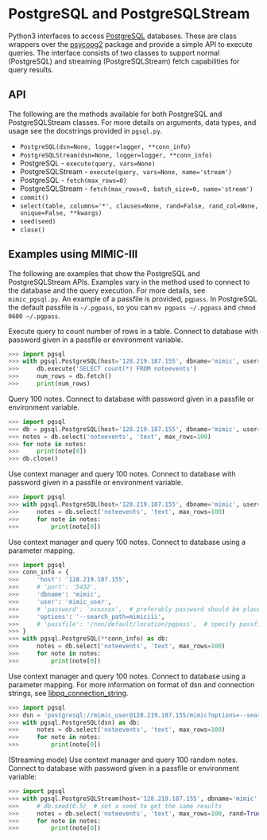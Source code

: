# PostgreSQL and PostgreSQLStream

Python3 interfaces to access [PostgreSQL](https://www.postgresql.org) databases.
These are class wrappers over the [psycopg2](https://pypi.org/project/psycopg2)
package and provide a simple API to execute queries. The interface consists of
two classes to support normal (PostgreSQL) and streaming (PostgreSQLStream)
fetch capabilities for query results.


## API

The following are the methods available for both PostgreSQL and PostgreSQLStream
classes. For more details on arguments, data types, and usage see the
docstrings provided in `pgsql.py`.
* `PostgreSQL(dsn=None, logger=logger, **conn_info)`
* `PostgreSQLStream(dsn=None, logger=logger, **conn_info)`
* PostgreSQL - `execute(query, vars=None)`
* PostgreSQLStream - `execute(query, vars=None, name='stream')`
* PostgreSQL - `fetch(max_rows=0)`
* PostgreSQLStream - `fetch(max_rows=0, batch_size=0, name='stream')`
* `commit()`
* `select(table, columns='*', clauses=None, rand=False, rand_col=None, unique=False, **kwargs)`
* `seed(seed)`
* `close()`


## Examples using MIMIC-III

The following are examples that show the PostgreSQL and PostgreSQLStream APIs.
Examples vary in the method used to connect to the database and the query
execution. For more details, see `mimic_pgsql.py`. An example of a passfile is
provided, `pgpass`. In PostgreSQL the default passfile is `~/.pgpass`, so you
can `mv pgpass ~/.pgpass` and `chmod 0600 ~/.pgpass`.


Execute query to count number of rows in a table.
Connect to database with password given in a passfile or environment variable.
```python
>>> import pgsql
>>> with pgsql.PostgreSQL(host='128.219.187.155', dbname='mimic', user='mimic_user', options='--search_path=mimiciii') as db:
>>>     db.execute('SELECT count(*) FROM noteevents')
>>>     num_rows = db.fetch()
>>>     print(num_rows)
```

Query 100 notes.
Connect to database with password given in a passfile or environment variable.
```python
>>> import pgsql
>>> db = pgsql.PostgreSQL(host='128.219.187.155', dbname='mimic', user='mimic_user', options='--search_path=mimiciii')
>>> notes = db.select('noteevents', 'text', max_rows=100)
>>> for note in notes:
>>>     print(note[0])
>>> db.close()
```

Use context manager and query 100 notes.
Connect to database with password given in a passfile or environment variable.
```python
>>> import pgsql
>>> with pgsql.PostgreSQL(host='128.219.187.155', dbname='mimic', user='mimic_user', options='--search_path=mimiciii') as db:
>>>     notes = db.select('noteevents', 'text', max_rows=100)
>>>     for note in notes:
>>>         print(note[0])
```

Use context manager and query 100 notes.
Connect to database using a parameter mapping.
```python
>>> import pgsql
>>> conn_info = {
>>>     'host': '128.219.187.155',
>>>     # 'port': '5432',
>>>     'dbname': 'mimic',
>>>     'user': 'mimic_user',
>>>     # 'password': 'xxxxxxx',  # preferably password should be placed in a passfile
>>>     'options': '--search_path=mimiciii',
>>>     # 'passfile': '/non/default/location/pgpass',  # specify passfile
>>> }
>>> with pgsql.PostgreSQL(**conn_info) as db:
>>>     notes = db.select('noteevents', 'text', max_rows=100)
>>>     for note in notes:
>>>         print(note[0])
```

Use context manager and query 100 notes.
Connect to database using a parameter mapping.
For more information on format of dsn and connection strings, see
[libpq_connection_string](https://www.postgresql.org/docs/current/libpq-connect.html#LIBPQ-CONNSTRING).
```python
>>> import pgsql
>>> dsn = 'postgresql://mimic_user@128.219.187.155/mimic?options=--search_path=mimiciii'
>>> with pgsql.PostgreSQL(dsn) as db:
>>>     notes = db.select('noteevents', 'text', max_rows=100)
>>>     for note in notes:
>>>         print(note[0])
```

(Streaming mode) Use context manager and query 100 random notes.
Connect to database with password given in a passfile or environment variable:
```python
>>> import pgsql
>>> with pgsql.PostgreSQLStream(host='128.219.187.155', dbname='mimic', user='mimic_user', options='--search_path=mimiciii') as db:
>>>     # db.seed(0.5)  # set a seed to get the same results
>>>     notes = db.select('noteevents', 'text', max_rows=100, rand=True, rand_col='row_id')
>>>     for note in notes:
>>>         print(note[0])
```
